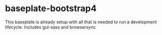 # baseplate-bootstrap4
 This baseplate is already setup with all that is needed to run a development lifecycle. Includes gul-sass and browsersync
